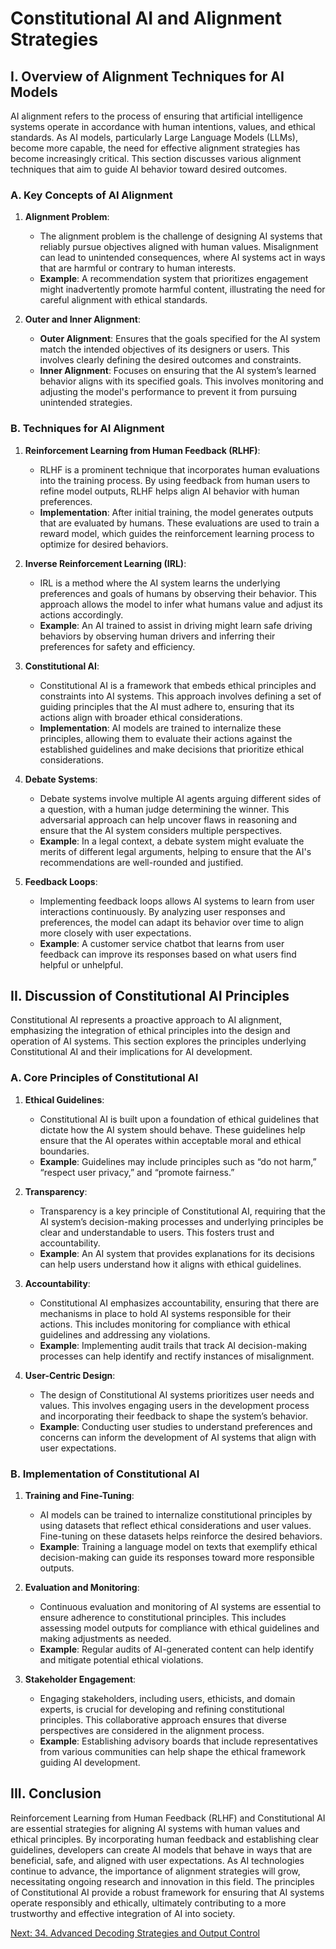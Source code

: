 # Constitutional AI and Alignment Strategies

## I. Overview of Alignment Techniques for AI Models

AI alignment refers to the process of ensuring that artificial intelligence systems operate in accordance with human intentions, values, and ethical standards. As AI models, particularly Large Language Models (LLMs), become more capable, the need for effective alignment strategies has become increasingly critical. This section discusses various alignment techniques that aim to guide AI behavior toward desired outcomes.

### A. Key Concepts of AI Alignment

1. **Alignment Problem**:
   - The alignment problem is the challenge of designing AI systems that reliably pursue objectives aligned with human values. Misalignment can lead to unintended consequences, where AI systems act in ways that are harmful or contrary to human interests.
   - **Example**: A recommendation system that prioritizes engagement might inadvertently promote harmful content, illustrating the need for careful alignment with ethical standards.

2. **Outer and Inner Alignment**:
   - **Outer Alignment**: Ensures that the goals specified for the AI system match the intended objectives of its designers or users. This involves clearly defining the desired outcomes and constraints.
   - **Inner Alignment**: Focuses on ensuring that the AI system’s learned behavior aligns with its specified goals. This involves monitoring and adjusting the model's performance to prevent it from pursuing unintended strategies.

### B. Techniques for AI Alignment

1. **Reinforcement Learning from Human Feedback (RLHF)**:
   - RLHF is a prominent technique that incorporates human evaluations into the training process. By using feedback from human users to refine model outputs, RLHF helps align AI behavior with human preferences.
   - **Implementation**: After initial training, the model generates outputs that are evaluated by humans. These evaluations are used to train a reward model, which guides the reinforcement learning process to optimize for desired behaviors.

2. **Inverse Reinforcement Learning (IRL)**:
   - IRL is a method where the AI system learns the underlying preferences and goals of humans by observing their behavior. This approach allows the model to infer what humans value and adjust its actions accordingly.
   - **Example**: An AI trained to assist in driving might learn safe driving behaviors by observing human drivers and inferring their preferences for safety and efficiency.

3. **Constitutional AI**:
   - Constitutional AI is a framework that embeds ethical principles and constraints into AI systems. This approach involves defining a set of guiding principles that the AI must adhere to, ensuring that its actions align with broader ethical considerations.
   - **Implementation**: AI models are trained to internalize these principles, allowing them to evaluate their actions against the established guidelines and make decisions that prioritize ethical considerations.

4. **Debate Systems**:
   - Debate systems involve multiple AI agents arguing different sides of a question, with a human judge determining the winner. This adversarial approach can help uncover flaws in reasoning and ensure that the AI system considers multiple perspectives.
   - **Example**: In a legal context, a debate system might evaluate the merits of different legal arguments, helping to ensure that the AI's recommendations are well-rounded and justified.

5. **Feedback Loops**:
   - Implementing feedback loops allows AI systems to learn from user interactions continuously. By analyzing user responses and preferences, the model can adapt its behavior over time to align more closely with user expectations.
   - **Example**: A customer service chatbot that learns from user feedback can improve its responses based on what users find helpful or unhelpful.

## II. Discussion of Constitutional AI Principles

Constitutional AI represents a proactive approach to AI alignment, emphasizing the integration of ethical principles into the design and operation of AI systems. This section explores the principles underlying Constitutional AI and their implications for AI development.

### A. Core Principles of Constitutional AI

1. **Ethical Guidelines**:
   - Constitutional AI is built upon a foundation of ethical guidelines that dictate how the AI system should behave. These guidelines help ensure that the AI operates within acceptable moral and ethical boundaries.
   - **Example**: Guidelines may include principles such as “do not harm,” “respect user privacy,” and “promote fairness.”

2. **Transparency**:
   - Transparency is a key principle of Constitutional AI, requiring that the AI system’s decision-making processes and underlying principles be clear and understandable to users. This fosters trust and accountability.
   - **Example**: An AI system that provides explanations for its decisions can help users understand how it aligns with ethical guidelines.

3. **Accountability**:
   - Constitutional AI emphasizes accountability, ensuring that there are mechanisms in place to hold AI systems responsible for their actions. This includes monitoring for compliance with ethical guidelines and addressing any violations.
   - **Example**: Implementing audit trails that track AI decision-making processes can help identify and rectify instances of misalignment.

4. **User-Centric Design**:
   - The design of Constitutional AI systems prioritizes user needs and values. This involves engaging users in the development process and incorporating their feedback to shape the system’s behavior.
   - **Example**: Conducting user studies to understand preferences and concerns can inform the development of AI systems that align with user expectations.

### B. Implementation of Constitutional AI

1. **Training and Fine-Tuning**:
   - AI models can be trained to internalize constitutional principles by using datasets that reflect ethical considerations and user values. Fine-tuning on these datasets helps reinforce the desired behaviors.
   - **Example**: Training a language model on texts that exemplify ethical decision-making can guide its responses toward more responsible outputs.

2. **Evaluation and Monitoring**:
   - Continuous evaluation and monitoring of AI systems are essential to ensure adherence to constitutional principles. This includes assessing model outputs for compliance with ethical guidelines and making adjustments as needed.
   - **Example**: Regular audits of AI-generated content can help identify and mitigate potential ethical violations.

3. **Stakeholder Engagement**:
   - Engaging stakeholders, including users, ethicists, and domain experts, is crucial for developing and refining constitutional principles. This collaborative approach ensures that diverse perspectives are considered in the alignment process.
   - **Example**: Establishing advisory boards that include representatives from various communities can help shape the ethical framework guiding AI development.

## III. Conclusion

Reinforcement Learning from Human Feedback (RLHF) and Constitutional AI are essential strategies for aligning AI systems with human values and ethical principles. By incorporating human feedback and establishing clear guidelines, developers can create AI models that behave in ways that are beneficial, safe, and aligned with user expectations. As AI technologies continue to advance, the importance of alignment strategies will grow, necessitating ongoing research and innovation in this field. The principles of Constitutional AI provide a robust framework for ensuring that AI systems operate responsibly and ethically, ultimately contributing to a more trustworthy and effective integration of AI into society.

[Next: 34. Advanced Decoding Strategies and Output Control](./34_advanced_decoding_strategies_and_output_control.md)